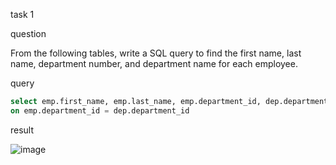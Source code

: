 task 1

question

From the following tables, write a SQL query to find the first name, last name, department number, and department name for each employee. 

query


```sql
select emp.first_name, emp.last_name, emp.department_id, dep.department_name from employees emp join departments dep
on emp.department_id = dep.department_id
```

result

![image](https://user-images.githubusercontent.com/122611919/221794931-e58e53cb-86e4-45b7-bbca-09479a6ffc70.png)
